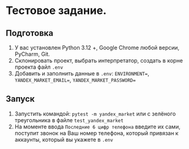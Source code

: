 # Тестовое задание.

## Подготовка
1. У вас установлен Python 3.12 +, Google Chrome любой версии, PyCharm, Git.
2. Склонировать проект, выбрать интерпретатор, создать в корне проекта файл `.env`
3. Добавить и заполнить данные в `.env`: `ENVIRONMENT=`, `YANDEX_MARKET_EMAIL=`, `YANDEX_MARKET_PASSWORD=`

## Запуск
1. Запустить командой: `pytest -m yandex_market` или с зелёного треугольника в файле `test_yandex_market`
2. На моменте ввода `Последние 6 цифр телефона` введите их сами, поступит звонок на Ваш номер телефона, который привязан к аккаунты, который вы укажете в `.env`